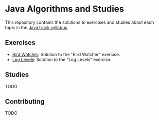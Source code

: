 # Java Algorithms and Studies

This repository contains the solutions to exercises and studies about each topic in the [Java track syllabus](https://exercism.io/tracks/java).

## Exercises

- [Bird Watcher](Exercism/java/bird-watcher): Solution to the "Bird Watcher" exercise.
- [Log Levels](Exercism/java/log-levels): Solution to the "Log Levels" exercise.

## Studies

TODO

## Contributing

TODO
